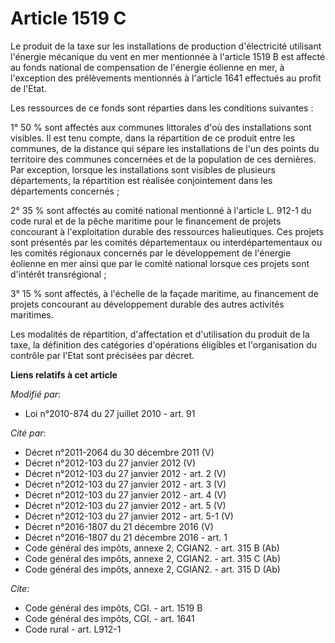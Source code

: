 # Article 1519 C

Le produit de la taxe sur les installations de production d'électricité utilisant l'énergie mécanique du vent en mer
mentionnée à l'article 1519 B est affecté au fonds national de compensation de l'énergie éolienne en mer, à l'exception des
prélèvements mentionnés à l'article 1641 effectués au profit de l'Etat. 

Les ressources de ce fonds sont réparties dans les conditions suivantes : 

1° 50 % sont affectés aux communes littorales d'où des installations sont visibles. Il est tenu compte, dans la répartition
de ce produit entre les communes, de la distance qui sépare les installations de l'un des points du territoire des communes
concernées et de la population de ces dernières. Par exception, lorsque les installations sont visibles de plusieurs
départements, la répartition est réalisée conjointement dans les départements concernés ; 

2° 35 % sont affectés au comité national mentionné à l'article L. 912-1 du code rural et de la pêche maritime pour le
financement de projets concourant à l'exploitation durable des ressources halieutiques. Ces projets sont présentés par les
comités départementaux ou interdépartementaux ou les comités régionaux concernés par le développement de l'énergie éolienne
en mer ainsi que par le comité national lorsque ces projets sont d'intérêt transrégional ; 

3° 15 % sont affectés, à l'échelle de la façade maritime, au financement de projets concourant au développement durable des
autres activités maritimes. 

Les modalités de répartition, d'affectation et d'utilisation du produit de la taxe, la définition des catégories d'opérations
éligibles et l'organisation du contrôle par l'Etat sont précisées par décret.

**Liens relatifs à cet article**

_Modifié par_:

  - Loi n°2010-874 du 27 juillet 2010 - art. 91

_Cité par_:

  - Décret n°2011-2064 du 30 décembre 2011 (V)
  - Décret n°2012-103 du 27 janvier 2012 (V)
  - Décret n°2012-103 du 27 janvier 2012 - art. 2 (V)
  - Décret n°2012-103 du 27 janvier 2012 - art. 3 (V)
  - Décret n°2012-103 du 27 janvier 2012 - art. 4 (V)
  - Décret n°2012-103 du 27 janvier 2012 - art. 5 (V)
  - Décret n°2012-103 du 27 janvier 2012 - art. 5-1 (V)
  - Décret n°2016-1807 du 21 décembre 2016 (V)
  - Décret n°2016-1807 du 21 décembre 2016 - art. 1
  - Code général des impôts, annexe 2, CGIAN2. - art. 315 B (Ab)
  - Code général des impôts, annexe 2, CGIAN2. - art. 315 C (Ab)
  - Code général des impôts, annexe 2, CGIAN2. - art. 315 D (Ab)

_Cite_:

  - Code général des impôts, CGI. - art. 1519 B
  - Code général des impôts, CGI. - art. 1641
  - Code rural - art. L912-1
